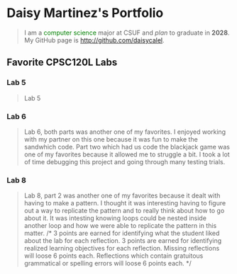 
# Daisy Martinez's Portfolio

> I am a <span style="color:green">computer science</span> major at CSUF and *plan* to graduate in **2028**.
My GitHub page is http://github.com/daisycalel.


## Favorite CPSC120L Labs

### Lab 5
> Lab 5
### Lab 6
> Lab 6, both parts was another one of my favorites. I enjoyed working with my 
partner on this one because it was fun to make the sandwhich code. Part two which
had us code the blackjack game was one of my favorites because it allowed me to
struggle a bit. I took a lot of time debugging this project and going through 
many testing trials.
### Lab 8
> Lab 8, part 2 was another one of my favorites because it dealt with having to make a pattern.
I thought it was interesting having to figure out a way to replicate the pattern and
to really think about how to go about it. It was intesting knowing loops could be nested
inside another loop and how we were able to replicate the pattern in this matter.
/* 3 points are earned for identifying what the student liked about the lab for each reflection. 
3 points are earned for identifying realized learning objectives for each reflection. 
Missing reflections will loose 6 points each. 
Reflections which contain gratuitous grammatical or spelling errors will loose 6 points each.
*/